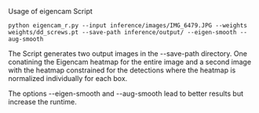 Usage of eigencam Script

```
python eigencam_r.py --input inference/images/IMG_6479.JPG --weights weights/dd_screws.pt --save-path inference/output/ --eigen-smooth --aug-smooth
```
The Script generates two output images in the --save-path directory. One conatining the Eigencam heatmap for the entire image
and a second image with the heatmap constrained for the detections where the heatmap is normalized individually for each box.

The options --eigen-smooth and --aug-smooth lead to better results but increase the runtime.